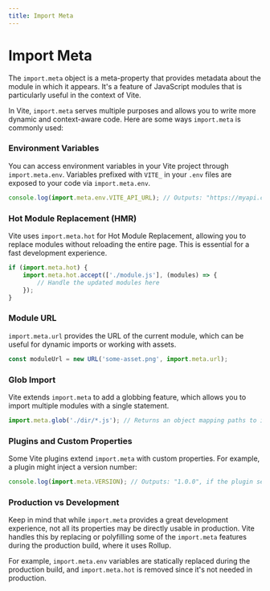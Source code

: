 ```yaml
---
title: Import Meta
---
```


# Import Meta

The `import.meta` object is a meta-property that provides metadata about the module in which it appears. It's a feature of JavaScript modules that is particularly useful in the context of Vite.

In Vite, `import.meta` serves multiple purposes and allows you to write more dynamic and context-aware code. Here are some ways `import.meta` is commonly used:

### Environment Variables

You can access environment variables in your Vite project through `import.meta.env`. Variables prefixed with `VITE_` in your `.env` files are exposed to your code via `import.meta.env`.

```js
console.log(import.meta.env.VITE_API_URL); // Outputs: "https://myapi.com"
```

### Hot Module Replacement (HMR)

Vite uses `import.meta.hot` for Hot Module Replacement, allowing you to replace modules without reloading the entire page. This is essential for a fast development experience.

```js
if (import.meta.hot) {
	import.meta.hot.accept(['./module.js'], (modules) => {
		// Handle the updated modules here
	});
}
```

### Module URL

`import.meta.url` provides the URL of the current module, which can be useful for dynamic imports or working with assets.

```js
const moduleUrl = new URL('some-asset.png', import.meta.url);
```

### Glob Import

Vite extends `import.meta` to add a globbing feature, which allows you to import multiple modules with a single statement.

```js
import.meta.glob('./dir/*.js'); // Returns an object mapping paths to import() functions
```

### Plugins and Custom Properties

Some Vite plugins extend `import.meta` with custom properties. For example, a plugin might inject a version number:

```js
console.log(import.meta.VERSION); // Outputs: "1.0.0", if the plugin sets this property
```

### Production vs Development

Keep in mind that while `import.meta` provides a great development experience, not all its properties may be directly usable in production. Vite handles this by replacing or polyfilling some of the `import.meta` features during the production build, where it uses Rollup.

For example, `import.meta.env` variables are statically replaced during the production build, and `import.meta.hot` is removed since it's not needed in production.

